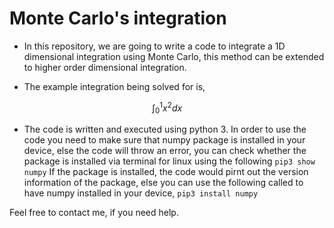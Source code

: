 # Monte Carlo's integration

- In this repository, we are going to write a code to integrate a 1D dimensional integration using Monte Carlo, this method can be extended to higher order dimensional integration. 



- The example integration being solved for is, 

$$\int_0^1 x^2 dx$$

- The code is written and executed using python 3. In order to use the code you need to make sure that numpy package is installed in your device, else the code will throw an error, you can check whether the package is installed via terminal for linux using the following 
``pip3 show numpy``
If the package is installed, the code would pirnt out the version information of the package, else you can use the following called to have numpy installed in your device,
``pip3 install numpy``


Feel free to contact me, if you need help. 

